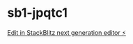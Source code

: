 # sb1-jpqtc1

[Edit in StackBlitz next generation editor ⚡️](https://stackblitz.com/~/github.com/HalalBarrie/sb1-jpqtc1)